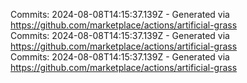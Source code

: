 Commits: 2024-08-08T14:15:37.139Z - Generated via https://github.com/marketplace/actions/artificial-grass
<br>
Commits: 2024-08-08T14:15:37.139Z - Generated via https://github.com/marketplace/actions/artificial-grass
<br>
Commits: 2024-08-08T14:15:37.139Z - Generated via https://github.com/marketplace/actions/artificial-grass
<br>
